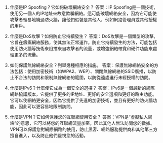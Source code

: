 1. 什麼是IP Spoofing？它如何破壞網絡安全？
答案：IP Spoofing是一個技術，使用另一個人的IP地址來故意欺騙網絡。這可能破壞網絡安全，因為它可能使攻擊者輕易地繞過防火牆，讓他們假裝是其他人，例如網路管理員或其他授權的用戶。

2. 什麼是DoS攻擊？如何防止它持續發生？
答案：DoS攻擊是一個類型的攻擊，它旨在癱瘓網絡服務，使其無法正常運作。防止它持續發生的方法，可能包括使用防火牆等技術來阻擋來自攻擊者的流量，或增強網絡帶寬和硬件功能來處理更多的流量。

3. 如何保護無線網絡安全？列舉幾種相應的措施。
答案：保護無線網絡安全的方法包括：使用加密技術（如WPA2、WEP）、關閉無線網絡的SSID廣播，以防止不合法的訪問和限制無線網絡的範圍，以防從遠處進行未經授權的訪問。

4. 什麼是IPv6？什麼使它成為一個安全的選擇？
答案：IPv6是一個最新的網際網路協議版本，它提供了更多的IP地址、更好的安全選項和更好的路由功能。它可以使網絡更安全，因為它提供了先進的加密技術，並且有更好的防火牆功能，因此可以更容易地限制訪問。

5. 什麼是VPN？它如何保護您的互聯網使用安全？
答案：VPN是“虛擬私人網絡”的意思，它可以將您的互聯網流量加密，因此其他人無法訪問您的數據。VPN可以保護您對網際網路的使用，防止黑客、網路服務提供商和其他第三方擅自進入，以及防止他們監視您的活動。